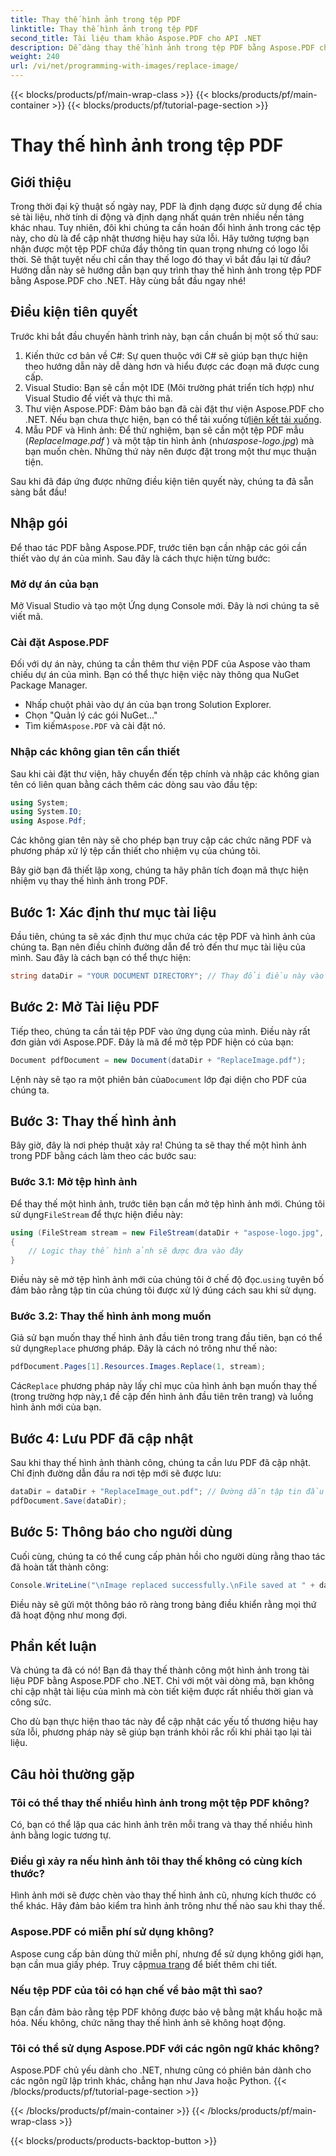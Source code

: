 ```yaml
---
title: Thay thế hình ảnh trong tệp PDF
linktitle: Thay thế hình ảnh trong tệp PDF
second_title: Tài liệu tham khảo Aspose.PDF cho API .NET
description: Dễ dàng thay thế hình ảnh trong tệp PDF bằng Aspose.PDF cho .NET. Thực hiện theo hướng dẫn này để biết hướng dẫn từng bước và nâng cao kỹ năng quản lý PDF của bạn.
weight: 240
url: /vi/net/programming-with-images/replace-image/
---
```


{{< blocks/products/pf/main-wrap-class >}}
{{< blocks/products/pf/main-container >}}
{{< blocks/products/pf/tutorial-page-section >}}

# Thay thế hình ảnh trong tệp PDF

## Giới thiệu

Trong thời đại kỹ thuật số ngày nay, PDF là định dạng được sử dụng để chia sẻ tài liệu, nhờ tính di động và định dạng nhất quán trên nhiều nền tảng khác nhau. Tuy nhiên, đôi khi chúng ta cần hoán đổi hình ảnh trong các tệp này, cho dù là để cập nhật thương hiệu hay sửa lỗi. Hãy tưởng tượng bạn nhận được một tệp PDF chứa đầy thông tin quan trọng nhưng có logo lỗi thời. Sẽ thật tuyệt nếu chỉ cần thay thế logo đó thay vì bắt đầu lại từ đầu? Hướng dẫn này sẽ hướng dẫn bạn quy trình thay thế hình ảnh trong tệp PDF bằng Aspose.PDF cho .NET. Hãy cùng bắt đầu ngay nhé!

## Điều kiện tiên quyết

Trước khi bắt đầu chuyến hành trình này, bạn cần chuẩn bị một số thứ sau:

1. Kiến thức cơ bản về C#: Sự quen thuộc với C# sẽ giúp bạn thực hiện theo hướng dẫn này dễ dàng hơn và hiểu được các đoạn mã được cung cấp.
2. Visual Studio: Bạn sẽ cần một IDE (Môi trường phát triển tích hợp) như Visual Studio để viết và thực thi mã.
3.  Thư viện Aspose.PDF: Đảm bảo bạn đã cài đặt thư viện Aspose.PDF cho .NET. Nếu bạn chưa thực hiện, bạn có thể tải xuống từ[liên kết tải xuống](https://releases.aspose.com/pdf/net/).
4. Mẫu PDF và Hình ảnh: Để thử nghiệm, bạn sẽ cần một tệp PDF mẫu (*ReplaceImage.pdf* ) và một tập tin hình ảnh (như*aspose-logo.jpg*) mà bạn muốn chèn. Những thứ này nên được đặt trong một thư mục thuận tiện.

Sau khi đã đáp ứng được những điều kiện tiên quyết này, chúng ta đã sẵn sàng bắt đầu! 

## Nhập gói

Để thao tác PDF bằng Aspose.PDF, trước tiên bạn cần nhập các gói cần thiết vào dự án của mình. Sau đây là cách thực hiện từng bước:

### Mở dự án của bạn

Mở Visual Studio và tạo một Ứng dụng Console mới. Đây là nơi chúng ta sẽ viết mã.

### Cài đặt Aspose.PDF

Đối với dự án này, chúng ta cần thêm thư viện PDF của Aspose vào tham chiếu dự án của mình. Bạn có thể thực hiện việc này thông qua NuGet Package Manager. 

- Nhấp chuột phải vào dự án của bạn trong Solution Explorer.
- Chọn "Quản lý các gói NuGet..."
-  Tìm kiếm`Aspose.PDF` và cài đặt nó.

### Nhập các không gian tên cần thiết 

Sau khi cài đặt thư viện, hãy chuyển đến tệp chính và nhập các không gian tên có liên quan bằng cách thêm các dòng sau vào đầu tệp:

```csharp
using System;
using System.IO;
using Aspose.Pdf;
```

Các không gian tên này sẽ cho phép bạn truy cập các chức năng PDF và phương pháp xử lý tệp cần thiết cho nhiệm vụ của chúng tôi.

Bây giờ bạn đã thiết lập xong, chúng ta hãy phân tích đoạn mã thực hiện nhiệm vụ thay thế hình ảnh trong PDF. 

## Bước 1: Xác định thư mục tài liệu

Đầu tiên, chúng ta sẽ xác định thư mục chứa các tệp PDF và hình ảnh của chúng ta. Bạn nên điều chỉnh đường dẫn để trỏ đến thư mục tài liệu của mình. Sau đây là cách bạn có thể thực hiện:

```csharp
string dataDir = "YOUR DOCUMENT DIRECTORY"; // Thay đổi điều này vào thư mục của bạn
```

## Bước 2: Mở Tài liệu PDF

Tiếp theo, chúng ta cần tải tệp PDF vào ứng dụng của mình. Điều này rất đơn giản với Aspose.PDF. Đây là mã để mở tệp PDF hiện có của bạn:

```csharp
Document pdfDocument = new Document(dataDir + "ReplaceImage.pdf");
```

 Lệnh này sẽ tạo ra một phiên bản của`Document` lớp đại diện cho PDF của chúng ta.

## Bước 3: Thay thế hình ảnh

Bây giờ, đây là nơi phép thuật xảy ra! Chúng ta sẽ thay thế một hình ảnh trong PDF bằng cách làm theo các bước sau:

### Bước 3.1: Mở tệp hình ảnh

 Để thay thế một hình ảnh, trước tiên bạn cần mở tệp hình ảnh mới. Chúng tôi sử dụng`FileStream` để thực hiện điều này:

```csharp
using (FileStream stream = new FileStream(dataDir + "aspose-logo.jpg", FileMode.Open))
{
    // Logic thay thế hình ảnh sẽ được đưa vào đây
}
```

 Điều này sẽ mở tệp hình ảnh mới của chúng tôi ở chế độ đọc.`using` tuyên bố đảm bảo rằng tập tin của chúng tôi được xử lý đúng cách sau khi sử dụng.

### Bước 3.2: Thay thế hình ảnh mong muốn

 Giả sử bạn muốn thay thế hình ảnh đầu tiên trong trang đầu tiên, bạn có thể sử dụng`Replace` phương pháp. Đây là cách nó trông như thế nào:

```csharp
pdfDocument.Pages[1].Resources.Images.Replace(1, stream);
```

 Các`Replace` phương pháp này lấy chỉ mục của hình ảnh bạn muốn thay thế (trong trường hợp này,`1` đề cập đến hình ảnh đầu tiên trên trang) và luồng hình ảnh mới của bạn.

## Bước 4: Lưu PDF đã cập nhật

Sau khi thay thế hình ảnh thành công, chúng ta cần lưu PDF đã cập nhật. Chỉ định đường dẫn đầu ra nơi tệp mới sẽ được lưu:

```csharp
dataDir = dataDir + "ReplaceImage_out.pdf"; // Đường dẫn tập tin đầu ra
pdfDocument.Save(dataDir);
```

## Bước 5: Thông báo cho người dùng

Cuối cùng, chúng ta có thể cung cấp phản hồi cho người dùng rằng thao tác đã hoàn tất thành công:

```csharp
Console.WriteLine("\nImage replaced successfully.\nFile saved at " + dataDir);
```

Điều này sẽ gửi một thông báo rõ ràng trong bảng điều khiển rằng mọi thứ đã hoạt động như mong đợi.

## Phần kết luận

Và chúng ta đã có nó! Bạn đã thay thế thành công một hình ảnh trong tài liệu PDF bằng Aspose.PDF cho .NET. Chỉ với một vài dòng mã, bạn không chỉ cập nhật tài liệu của mình mà còn tiết kiệm được rất nhiều thời gian và công sức. 

Cho dù bạn thực hiện thao tác này để cập nhật các yếu tố thương hiệu hay sửa lỗi, phương pháp này sẽ giúp bạn tránh khỏi rắc rối khi phải tạo lại tài liệu.

## Câu hỏi thường gặp

### Tôi có thể thay thế nhiều hình ảnh trong một tệp PDF không?
Có, bạn có thể lặp qua các hình ảnh trên mỗi trang và thay thế nhiều hình ảnh bằng logic tương tự.

### Điều gì xảy ra nếu hình ảnh tôi thay thế không có cùng kích thước?
Hình ảnh mới sẽ được chèn vào thay thế hình ảnh cũ, nhưng kích thước có thể khác. Hãy đảm bảo kiểm tra hình ảnh trông như thế nào sau khi thay thế.

### Aspose.PDF có miễn phí sử dụng không?
 Aspose cung cấp bản dùng thử miễn phí, nhưng để sử dụng không giới hạn, bạn cần mua giấy phép. Truy cập[mua trang](https://purchase.aspose.com/buy) để biết thêm chi tiết.

### Nếu tệp PDF của tôi có hạn chế về bảo mật thì sao?
Bạn cần đảm bảo rằng tệp PDF không được bảo vệ bằng mật khẩu hoặc mã hóa. Nếu không, chức năng thay thế hình ảnh sẽ không hoạt động.

### Tôi có thể sử dụng Aspose.PDF với các ngôn ngữ khác không?
Aspose.PDF chủ yếu dành cho .NET, nhưng cũng có phiên bản dành cho các ngôn ngữ lập trình khác, chẳng hạn như Java hoặc Python.
{{< /blocks/products/pf/tutorial-page-section >}}

{{< /blocks/products/pf/main-container >}}
{{< /blocks/products/pf/main-wrap-class >}}

{{< blocks/products/products-backtop-button >}}
